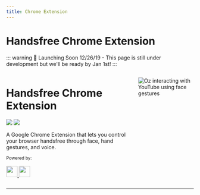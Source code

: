 ```yaml
---
title: Chrome Extension
---
```


# Handsfree Chrome Extension

::: warning 📅 Launching Soon
12/26/19 - This page is still under development but we'll be ready by Jan 1st!
:::

<div class="columns">
  <div class="column text-center">
    <Logo :styles='"width: 200px"' />
    <h1>Handsfree Chrome Extension</h1>
    <p>
      <a href="https://github.com/handsfreejs/handsfree" class="mr-2"><img class="mr-1" src="https://img.shields.io/github/last-commit/handsfreejs/handsfree-chrome.svg"></a>
      <a href="https://github.com/handsfreejs/handsfree"><img class="mr-1" src="https://img.shields.io/github/stars/handsfreejs/handsfree-chrome?style=social"></a>
    </p>
    <p class="text-left">A Google Chrome Extension that lets you control your browser handsfree through face, hand gestures, and voice.</p>
    <p><small>Powered by:</small></p>
    <p>
      <a class="mr-3" href="https://github.com/jeeliz/jeelizWeboji">
        <img src="https://jeeliz.com/wp-content/uploads/2018/01/LOGO_JEELIZ_BLUE.png" height=30>
      </a>
      <a href="https://github.com/tensorflow/tfjs-models/">
        <img src="https://i.imgur.com/KqlnNuA.png" height=30>
      </a>
    </p>
  </div>
  <div class="column">
    <p><img src="https://i.imgur.com/lBdg97f.gif" alt="Oz interacting with YouTube using face gestures">
    </p>
  </div>
</div>

---

<MailchimpChromeLaunch />
